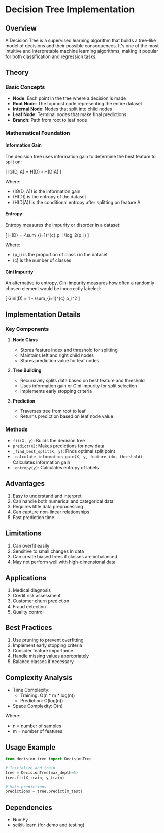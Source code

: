 # Decision Tree Implementation

## Overview
A Decision Tree is a supervised learning algorithm that builds a tree-like model of decisions and their possible consequences. It's one of the most intuitive and interpretable machine learning algorithms, making it popular for both classification and regression tasks.

## Theory

### Basic Concepts
- **Node**: Each point in the tree where a decision is made
- **Root Node**: The topmost node representing the entire dataset
- **Internal Node**: Nodes that split into child nodes
- **Leaf Node**: Terminal nodes that make final predictions
- **Branch**: Path from root to leaf node

### Mathematical Foundation

#### Information Gain
The decision tree uses information gain to determine the best feature to split on:

\[
IG(D, A) = H(D) - H(D|A)
\]

Where:
- \(IG(D, A)\) is the information gain
- \(H(D)\) is the entropy of the dataset
- \(H(D|A)\) is the conditional entropy after splitting on feature A

#### Entropy
Entropy measures the impurity or disorder in a dataset:

\[
H(D) = -\sum_{i=1}^{c} p_i \log_2(p_i)
\]

Where:
- \(p_i\) is the proportion of class i in the dataset
- \(c\) is the number of classes

#### Gini Impurity
An alternative to entropy, Gini impurity measures how often a randomly chosen element would be incorrectly labeled:

\[
Gini(D) = 1 - \sum_{i=1}^{c} p_i^2
\]

## Implementation Details

### Key Components
1. **Node Class**
   - Stores feature index and threshold for splitting
   - Maintains left and right child nodes
   - Stores prediction value for leaf nodes

2. **Tree Building**
   - Recursively splits data based on best feature and threshold
   - Uses information gain or Gini impurity for split selection
   - Implements early stopping criteria

3. **Prediction**
   - Traverses tree from root to leaf
   - Returns prediction based on leaf node value

### Methods
- `fit(X, y)`: Builds the decision tree
- `predict(X)`: Makes predictions for new data
- `_find_best_split(X, y)`: Finds optimal split point
- `_calculate_information_gain(X, y, feature_idx, threshold)`: Calculates information gain
- `_entropy(y)`: Calculates entropy of labels

## Advantages
1. Easy to understand and interpret
2. Can handle both numerical and categorical data
3. Requires little data preprocessing
4. Can capture non-linear relationships
5. Fast prediction time

## Limitations
1. Can overfit easily
2. Sensitive to small changes in data
3. Can create biased trees if classes are imbalanced
4. May not perform well with high-dimensional data

## Applications
1. Medical diagnosis
2. Credit risk assessment
3. Customer churn prediction
4. Fraud detection
5. Quality control

## Best Practices
1. Use pruning to prevent overfitting
2. Implement early stopping criteria
3. Consider feature importance
4. Handle missing values appropriately
5. Balance classes if necessary

## Complexity Analysis
- Time Complexity:
  - Training: O(n * m * log(n))
  - Prediction: O(log(n))
- Space Complexity: O(n)

Where:
- n = number of samples
- m = number of features

## Usage Example
```python
from decision_tree import DecisionTree

# Initialize and train
tree = DecisionTree(max_depth=5)
tree.fit(X_train, y_train)

# Make predictions
predictions = tree.predict(X_test)
```

## Dependencies
- NumPy
- scikit-learn (for demo and testing)
